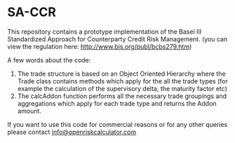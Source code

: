 # SA-CCR

This repository contains a prototype implementation of the Basel III Standardized Approach for Counterparty Credit Risk Management. (you can view the regulation here: http://www.bis.org/publ/bcbs279.htm)


A few words about the code:

1. The trade structure is based on an Object Oriented Hierarchy where the Trade class  contains methods which apply for the all the trade types (for example the calculation of the supervisory delta, the maturity factor etc)
2. The calcAddon function performs all the necessary trade groupings and aggregations which apply for each trade type and returns the Addon amount.

If you want to use this code for commercial reasons or for any other queries please contact info@openriskcalculator.com

